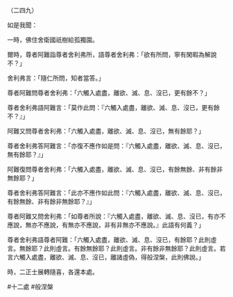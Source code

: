 （二四九）

如是我聞：

一時，佛住舍衛國祇樹給孤獨園。

爾時，尊者阿難詣尊者舍利弗所，語尊者舍利弗：「欲有所問，寧有閑暇為解說不？」

舍利弗言：「隨仁所問，知者當答。」

尊者阿難問尊者舍利弗：「六觸入處盡，離欲、滅、息、沒已，更有餘不？」

尊者舍利弗語阿難言：「莫作此問：『六觸入處盡，離欲、滅、息、沒已，更有餘不？』」

阿難又問尊者舍利弗：「六觸入處盡，離欲、滅、息、沒已，無有餘耶？」

尊者舍利弗答阿難言：「亦復不應作如是問：『六觸入處盡，離欲、滅、息、沒已，無有餘耶？』」

阿難復問尊者舍利弗：「六觸入處盡，離欲、滅、息、沒已，有餘無餘、非有餘非無餘耶？」

尊者舍利弗答阿難言：「此亦不應作如此問：『六觸入處盡，離欲、滅、息、沒已，有餘無餘、非有餘非無餘耶？』」

尊者阿難又問舍利弗：「如尊者所說：『六觸入處盡，離欲、滅、息、沒已，有亦不應說，無亦不應說，有無亦不應說，非有非無亦不應說。』此語有何義？」

尊者舍利弗語尊者阿難：「六觸入處盡，離欲、滅、息、沒已，有餘耶？此則虛言。無餘耶？此則虛言。有餘無餘耶？此則虛言。非有餘非無餘耶？此則虛言。若言六觸入處盡，離欲、滅、息、沒已，離諸虛偽，得般涅槃，此則佛說。」

時，二正士展轉隨喜，各還本處。





#十二處
#般涅槃
